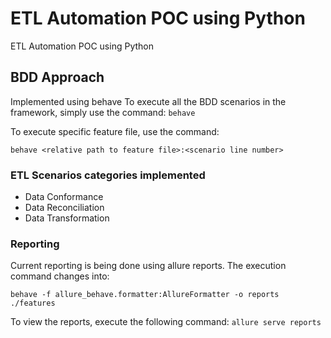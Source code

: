 # ETL Automation POC using Python
ETL Automation POC using Python

## BDD Approach
Implemented using behave
To execute all the BDD scenarios in the framework, simply use the command: `behave`

To execute specific feature file, use the command: 

`behave <relative path to feature file>:<scenario line number>`

### ETL Scenarios categories implemented
- Data Conformance
- Data Reconciliation
- Data Transformation

### Reporting

Current reporting is being done using allure reports.
The execution command changes into: 

`behave -f allure_behave.formatter:AllureFormatter -o reports ./features`

To view the reports, execute the following command: `allure serve reports`